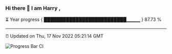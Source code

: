 ### Hi there 👋 I am Harry , 

⏳ Year progress { ██████████████████████████▁▁▁▁ } 87.73 %

---

⏰ Updated on Thu, 17 Nov 2022 05:21:14 GMT

![Progress Bar CI](https://github.com/duykhang68/duykhang68/workflows/Progress%20Bar%20CI/badge.svg)

